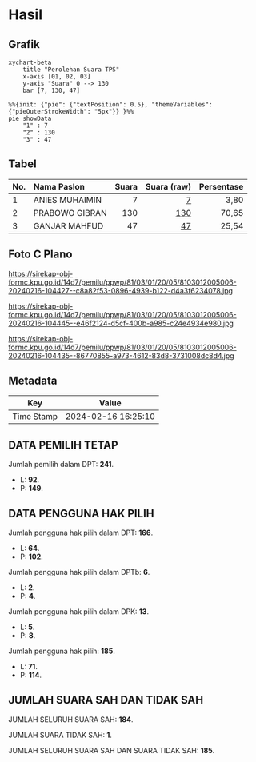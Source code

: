 # Hasil

## Grafik

```mermaid
xychart-beta
    title "Perolehan Suara TPS"
    x-axis [01, 02, 03]
    y-axis "Suara" 0 --> 130
    bar [7, 130, 47]
```

```mermaid
%%{init: {"pie": {"textPosition": 0.5}, "themeVariables": {"pieOuterStrokeWidth": "5px"}} }%%
pie showData
    "1" : 7
    "2" : 130
    "3" : 47
```

## Tabel

| No. | Nama Paslon    | Suara | Suara (raw) | Persentase |
|:--- |:-------------- | -----:| -----------:| ----------:|
| 1   | ANIES MUHAIMIN | 7     | [7][p-1]    | 3,80       |
| 2   | PRABOWO GIBRAN | 130   | [130][p-2]  | 70,65      |
| 3   | GANJAR MAHFUD  | 47    | [47][p-3]   | 25,54      |


[p-1]: https://github.com/gigit-pemilu/pemilu-2024-81-maluku/blob/main/pilpres/hitung-suara/sub/81-maluku/sub/03-kepulauan-tanimbar/sub/01-tanimbar-selatan/sub/2005-lauran/sub/006-tps/sub/paslon-1.txt
[p-2]: https://github.com/gigit-pemilu/pemilu-2024-81-maluku/blob/main/pilpres/hitung-suara/sub/81-maluku/sub/03-kepulauan-tanimbar/sub/01-tanimbar-selatan/sub/2005-lauran/sub/006-tps/sub/paslon-2.txt
[p-3]: https://github.com/gigit-pemilu/pemilu-2024-81-maluku/blob/main/pilpres/hitung-suara/sub/81-maluku/sub/03-kepulauan-tanimbar/sub/01-tanimbar-selatan/sub/2005-lauran/sub/006-tps/sub/paslon-3.txt

## Foto C Plano

https://sirekap-obj-formc.kpu.go.id/14d7/pemilu/ppwp/81/03/01/20/05/8103012005006-20240216-104427--c8a82f53-0896-4939-b122-d4a3f6234078.jpg

https://sirekap-obj-formc.kpu.go.id/14d7/pemilu/ppwp/81/03/01/20/05/8103012005006-20240216-104445--e46f2124-d5cf-400b-a985-c24e4934e980.jpg

https://sirekap-obj-formc.kpu.go.id/14d7/pemilu/ppwp/81/03/01/20/05/8103012005006-20240216-104435--86770855-a973-4612-83d8-3731008dc8d4.jpg


## Metadata

| Key        | Value               |
| ---------- | ------------------- |
| Time Stamp | 2024-02-16 16:25:10 |


## DATA PEMILIH TETAP

Jumlah pemilih dalam DPT: **241**.
 * L: **92**.
 * P: **149**.

## DATA PENGGUNA HAK PILIH

Jumlah pengguna hak pilih dalam DPT: **166**.
 * L: **64**.
 * P: **102**.

Jumlah pengguna hak pilih dalam DPTb: **6**.
 * L: **2**.
 * P: **4**.

Jumlah pengguna hak pilih dalam DPK: **13**.
 * L: **5**.
 * P: **8**.

Jumlah pengguna hak pilih: **185**.
 * L: **71**.
 * P: **114**.

## JUMLAH SUARA SAH DAN TIDAK SAH

JUMLAH SELURUH SUARA SAH: **184**.

JUMLAH SUARA TIDAK SAH: **1**.

JUMLAH SELURUH SUARA SAH DAN SUARA TIDAK SAH: **185**.


